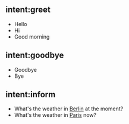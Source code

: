 ## intent:greet
- Hello
- Hi
- Good morning

## intent:goodbye
- Goodbye
- Bye

## intent:inform
- What's the weather in [Berlin](location) at the moment?
- What's the weather in [Paris](location) now?
